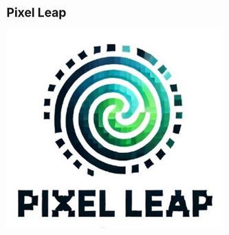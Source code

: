 # Pixel Leap
<img src="https://github.com/Bilal52542/Pf_Project/blob/main/image_2024-11-22_032408190.png">
